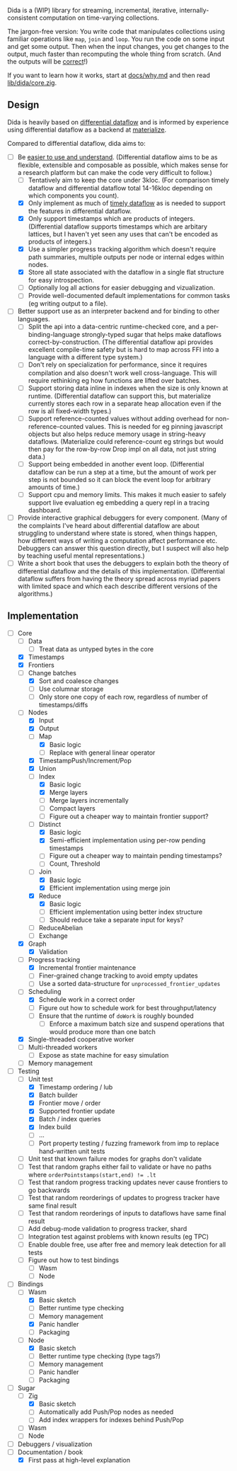 Dida is a (WIP) library for streaming, incremental, iterative, internally-consistent computation on time-varying collections.

The jargon-free version: You write code that manipulates collections using familiar operations like `map`, `join` and `loop`. You run the code on some input and get some output. Then when the input changes, you get changes to the output, much faster than recomputing the whole thing from scratch. (And the outputs will be [correct](https://scattered-thoughts.net/writing/internal-consistency-in-streaming-systems/)!)

If you want to learn how it works, start at [docs/why.md](./docs/why.md) and then read [lib/dida/core.zig](./lib/dida/core.zig).

## Design

Dida is heavily based on [differential dataflow](https://github.com/TimelyDataflow/differential-dataflow/) and is informed by experience using differential dataflow as a backend at [materialize](https://materialize.com/).

Compared to differential dataflow, dida aims to:

* [ ] Be [easier to use and understand](https://scattered-thoughts.net/writing/why-isnt-differential-dataflow-more-popular/). (Differential dataflow aims to be as flexible, extensible and composable as possible, which makes sense for a research platform but can make the code very difficult to follow.)
   * [ ] Tentatively aim to keep the core under 3kloc. (For comparison timely dataflow and differential dataflow total 14-16kloc depending on which components you count).
   * [x] Only implement as much of [timely dataflow](https://github.com/TimelyDataflow/timely-dataflow/) as is needed to support the features in differential dataflow.
   * [x] Only support timestamps which are products of integers. (Differential dataflow supports timestamps which are arbitary lattices, but I haven't yet seen any uses that can't be encoded as products of integers.)
   * [x] Use a simpler progress tracking algorithm which doesn't require path summaries, multiple outputs per node or internal edges within nodes.
   * [x] Store all state associated with the dataflow in a single flat structure for easy introspection.
   * [ ] Optionally log all actions for easier debugging and vizualization.
   * [ ] Provide well-documented default implementations for common tasks (eg writing output to a file).
* [ ] Better support use as an interpreter backend and for binding to other languages.
  * [ ] Split the api into a data-centric runtime-checked core, and a per-binding-language strongly-typed sugar that helps make dataflows correct-by-construction. (The differential dataflow api provides excellent compile-time safety but is hard to map across FFI into a language with a different type system.)
  * [ ] Don't rely on specialization for performance, since it requires compilation and also doesn't work well cross-language. This will require rethinking eg how functions are lifted over batches.
  * [ ] Support storing data inline in indexes when the size is only known at runtime. (Differential dataflow can support this, but materialize currently stores each row in a separate heap allocation even if the row is all fixed-width types.)
  * [ ] Support reference-counted values without adding overhead for non-reference-counted values. This is needed for eg pinning javascript objects but also helps reduce memory usage in string-heavy dataflows. (Materialize could reference-count eg strings but would then pay for the row-by-row Drop impl on all data, not just string data.)
  * [ ] Support being embedded in another event loop. (Differential dataflow can be run a step at a time, but the amount of work per step is not bounded so it can block the event loop for arbitrary amounts of time.)
  * [ ] Support cpu and memory limits. This makes it much easier to safely support live evaluation eg embedding a query repl in a tracing dashboard.
* [ ] Provide interactive graphical debuggers for every component. (Many of the complaints I've heard about differential dataflow are about struggling to understand where state is stored, when things happen, how different ways of writing a computation affect performance etc. Debuggers can answer this question directly, but I suspect will also help by teaching useful mental representations.)
* [ ] Write a short book that uses the debuggers to explain both the theory of differential dataflow and the details of this implementation. (Differential dataflow suffers from having the theory spread across myriad papers with limited space and which each describe different versions of the algorithms.)

## Implementation

* [ ] Core
  * [ ] Data
    * [ ] Treat data as untyped bytes in the core
  * [x] Timestamps
  * [x] Frontiers
  * [ ] Change batches
    * [x] Sort and coalesce changes
    * [ ] Use columnar storage
    * [ ] Only store one copy of each row, regardless of number of timestamps/diffs
  * [ ] Nodes
    * [x] Input
    * [x] Output
    * [ ] Map
      * [x] Basic logic
      * [ ] Replace with general linear operator
    * [x] TimestampPush/Increment/Pop
    * [x] Union
    * [ ] Index
      * [x] Basic logic
      * [x] Merge layers
      * [ ] Merge layers incrementally
      * [ ] Compact layers
      * [ ] Figure out a cheaper way to maintain frontier support?
    * [ ] Distinct
      * [x] Basic logic
      * [x] Semi-efficient implementation using per-row pending timestamps
      * [ ] Figure out a cheaper way to maintain pending timestamps?
      * [ ] Count, Threshold
    * [ ] Join
      * [x] Basic logic
      * [x] Efficient implementation using merge join
    * [x] Reduce
      * [x] Basic logic
      * [ ] Efficient implementation using better index structure
      * [ ] Should reduce take a separate input for keys?
    * [ ] ReduceAbelian
    * [ ] Exchange
  * [x] Graph
    * [x] Validation
  * [ ] Progress tracking
    * [x] Incremental frontier maintenance
    * [ ] Finer-grained change tracking to avoid empty updates
    * [ ] Use a sorted data-structure for `unprocessed_frontier_updates`
  * [ ] Scheduling
    * [x] Schedule work in a correct order
    * [ ] Figure out how to schedule work for best throughput/latency
    * [ ] Ensure that the runtime of `doWork` is roughly bounded
      * [ ] Enforce a maximum batch size and suspend operations that would produce more than one batch
  * [x] Single-threaded cooperative worker
  * [ ] Multi-threaded workers
    * [ ] Expose as state machine for easy simulation
  * [ ] Memory management
* [ ] Testing
  * [ ] Unit test
    * [x] Timestamp ordering / lub
    * [x] Batch builder
    * [x] Frontier move / order
    * [x] Supported frontier update
    * [x] Batch / index queries
    * [x] Index build
    * [ ] ...
    * [ ] Port property testing / fuzzing framework from imp to replace hand-written unit tests
  * [ ] Unit test that known failure modes for graphs don't validate
  * [ ] Test that random graphs either fail to validate or have no paths where `orderPointstamps(start,end) != .lt`
  * [ ] Test that random progress tracking updates never cause frontiers to go backwards
  * [ ] Test that random reorderings of updates to progress tracker have same final result
  * [ ] Test that random reorderings of inputs to dataflows have same final result
  * [ ] Add debug-mode validation to progress tracker, shard
  * [ ] Integration test against problems with known results (eg TPC)
  * [ ] Enable double free, use after free and memory leak detection for all tests
  * [ ] Figure out how to test bindings
    * [ ] Wasm
    * [ ] Node
* [ ] Bindings
  * [ ] Wasm
    * [x] Basic sketch
    * [ ] Better runtime type checking
    * [ ] Memory management
    * [x] Panic handler
    * [ ] Packaging
  * [ ] Node
    * [x] Basic sketch
    * [ ] Better runtime type checking (type tags?)
    * [ ] Memory management
    * [ ] Panic handler
    * [ ] Packaging
* [ ] Sugar
  * [ ] Zig
    * [x] Basic sketch
    * [ ] Automatically add Push/Pop nodes as needed
    * [ ] Add index wrappers for indexes behind Push/Pop
  * [ ] Wasm
  * [ ] Node
* [ ] Debuggers / visualization
* [ ] Documentation / book
  * [x] First pass at high-level explanation